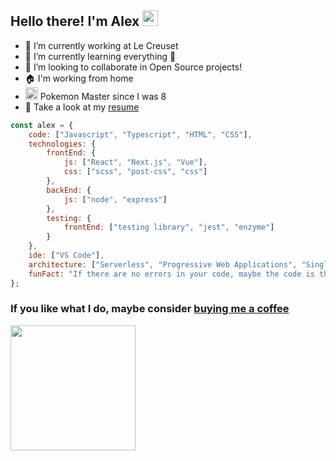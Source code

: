## Hello there! I'm Alex <img src="https://media.giphy.com/media/hvRJCLFzcasrR4ia7z/giphy.gif" width="25px">


- 🔭 I’m currently working at Le Creuset
- 🌱 I’m currently learning everything 🤣
- 👯 I’m looking to collaborate in Open Source projects!
- 🏠 I'm working from home
- <img width="20px" src="https://upload.wikimedia.org/wikipedia/commons/thumb/5/53/Pok%C3%A9_Ball_icon.svg/512px-Pok%C3%A9_Ball_icon.svg.png"/> Pokemon Master since I was 8 
- 📄 Take a look at my [resume][resume]

```javascript
const alex = {
    code: ["Javascript", "Typescript", "HTML", "CSS"],
    technologies: {
        frontEnd: {
            js: ["React", "Next.js", "Vue"],
            css: ["scss", "post-css", "css"]
        },
        backEnd: {
            js: ["node", "express"]
        },
        testing: {
            frontEnd: ["testing library", "jest", "enzyme"]
        }
    },
    ide: ["VS Code"],
    architecture: ["Serverless", "Progressive Web Applications", "Single Page Applications"],
    funFact: "If there are no errors in your code, maybe the code is the error"
};
```


### If you like what I do, maybe consider [buying me a coffee][paypalme]
<img align="center" width="200" src="https://media.giphy.com/media/M4ecx9P2jI4tq/giphy.gif"/>


<!-- LINKS -->
[website]: https://arkalex.dev
[linkedin]: https://www.linkedin.com/in/alex-ayllon-8b28562a/
[resume]: https://drive.google.com/file/d/1hcW8msoMLi1DV3RInpwbvms02ecVth8y/view?usp=sharing
[paypalme]: https://paypal.me/AlexAyllon
